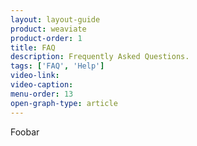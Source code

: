 ```yaml
---
layout: layout-guide
product: weaviate
product-order: 1
title: FAQ
description: Frequently Asked Questions.
tags: ['FAQ', 'Help']
video-link:
video-caption:
menu-order: 13
open-graph-type: article
---
```


Foobar

